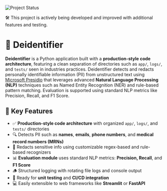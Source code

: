 ![Project Status](https://img.shields.io/badge/status-actively--developed-yellowgreen)

🛠️ This project is actively being developed and improved with additional features and testing.


# 🔐 Deidentifier

**Deidentifier** is a Python application built with a **production-style code architecture**, featuring a clean separation of directories such as `app/`, `logs/`, and `tests/` seen in industries practices. Deidentifier detects and redacts personally identifiable information (PII) from unstructured text using [Microsoft Presidio](https://microsoft.github.io/presidio/) that leverages advanced **Natural Language Processing (NLP)** techniques such as Named Entity Recognition (NER) and rule-based pattern matching. Evaluation is supported using standard NLP metrics like Precision, Recall, and F1 Score.



## 🚀 Key Features

- ✅ **Production-style code architecture** with organized `app/`, `logs/`, and `tests/` directories
- 🔍 Detects PII such as **names**, **emails**, **phone numbers**, and **medical record numbers (MRNs)**
- 🧹 Redacts sensitive info using customizable regex-based and rule-based recognizers
- 📊 **Evaluation module** uses standard NLP metrics: **Precision, Recall**, and **F1 Score**
- 🪵 Structured logging with rotating file logs and console output
- 🧪 Ready for **unit testing** and **CI/CD integration**
- 💻 Easily extensible to web frameworks like **Streamlit** or **FastAPI**

